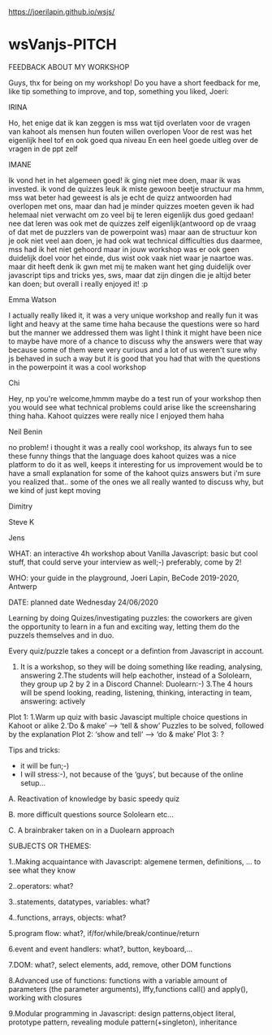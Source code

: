 https://joerilapin.github.io/wsjs/


# wsVanjs-PITCH

FEEDBACK ABOUT MY WORKSHOP

Guys, thx for being on my workshop! Do you have a short feedback for me, like tip something to improve, and top, something you liked, Joeri:

IRINA

Ho, het enige dat ik kan zeggen is mss wat tijd overlaten voor de vragen van kahoot als mensen hun fouten willen overlopen
Voor de rest was het eigenlijk heel tof en ook goed qua niveau
En een heel goede uitleg over de vragen in de ppt zelf

IMANE

Ik vond het in het algemeen goed! ik ging niet mee doen, maar ik was invested. ik vond de quizzes leuk
ik miste gewoon beetje structuur
ma hmm, mss wat beter had geweest is als je echt de quizz antwoorden had overlopen met ons, maar dan had je minder quizzes moeten geven
ik had helemaal niet verwacht om zo veel bij te leren eigenlijk dus goed gedaan!
nee dat leren was ook met de quizzes zelf eigenlijk(antwoord op de vraag of dat met de puzzlers van de powerpoint was)
maar aan de structuur kon je ook niet veel aan doen, je had ook wat technical difficulties dus daarmee, mss had ik het niet gehoord maar in jouw workshop was er ook geen duidelijk doel voor het einde, dus wist ook vaak niet waar je naartoe was. maar dit heeft denk ik gwn met mij te maken
want het ging duidelijk over javascript tips and tricks
yes, sws, maar dat zijn dingen die je altijd beter kan doen; but overall i really enjoyed it!
:p

Emma Watson

I actually really liked it, it was a very unique workshop and really fun
it was light and heavy at the same time haha
because the questions were so hard but the manner we addressed them was light
I think it might have been nice to maybe have more of a chance to discuss why the answers were that way because some of them were very curious and a lot of us weren't sure why js behaved in such a way
but it is good that you had that with the questions in the powerpoint
it was a cool workshop

Chi

Hey, np you're welcome,hmmm maybe do a test run of your workshop then you would see what technical problems could arise like the screensharing thing haha. Kahoot quizzes were really nice I enjoyed them haha

Neil Benin

no problem!   i thought it was a really cool workshop, its always fun to see these funny things that the language does
kahoot quizes was a nice platform to do it as well, keeps it interesting for us
improvement would be to have a small explanation for some of the kahoot quizs answers
but i'm sure you realized that.. some of the ones we all really wanted to discuss why, but we kind of just kept moving 

Dimitry

Steve K

Jens



WHAT: an interactive 4h workshop about Vanilla Javascript: basic but cool stuff, that could serve your interview as well;-)
      preferably, come by 2!


WHO:  your guide in the playground, Joeri Lapin, BeCode 2019-2020, Antwerp


DATE: planned date Wednesday 24/06/2020



Learning by doing Quizes/investigating puzzles: the coworkers are given the opportunity to learn in a fun and exciting
way, letting them do the puzzels themselves and in duo.

Every quiz/puzzle takes a concept or a defintion from Javascript in account.

1. It is a workshop, so they will be doing something like reading, analysing, answering
2.The students will help eachother, instead of a Sololearn, they group up 2 by 2 in a Discord Channel:
Duolearn:-)
3.The 4 hours will be spend looking, reading, listening, thinking, interacting in team, answering: actively

Plot 1:
1.Warm up quiz with basic Javascipt multiple choice questions in Kahoot or alike
2.‘Do & make’ --> ‘tell & show’
Puzzles to be solved, followed by the explanation
Plot 2:
‘show and tell’ --> ‘do & make’
Plot 3:
?

Tips and tricks:
- it will be fun;-)
- I will stress:-), not because of the ‘guys’, but because of the online setup...





A. Reactivation of knowledge by basic speedy quiz

B. more difficult questions source Sololearn etc...

C. A brainbraker taken on in a Duolearn approach



SUBJECTS OR THEMES:

1..Making acquaintance with Javascript: algemene termen, definitions, ... to see what they know

2..operators: what?

3..statements, datatypes, variables: what?

4..functions, arrays, objects: what?

5.program flow: what?,  if/for/while/break/continue/return

6.event and event handlers: what?, button, keyboard,...

7.DOM: what?, select elements, add, remove, other DOM functions

8.Advanced use of functions: functions with a variable amount of parameters (the parameter arguments), Iffy,functions call() and apply(), working with closures

9.Modular programming in Javascript: design patterns,object literal, prototype pattern, revealing module pattern(+singleton), inheritance





